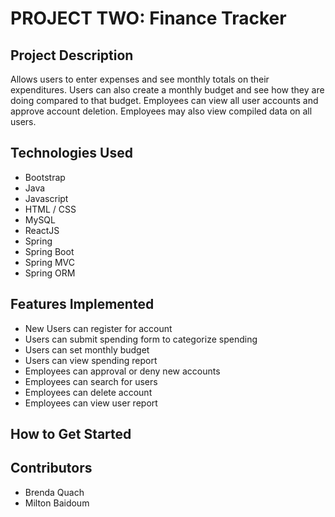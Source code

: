 # PROJECT TWO: Finance Tracker

## Project Description
Allows users to enter expenses and see monthly totals on their expenditures.  Users can also create a monthly budget and see how they are doing compared to that budget.  Employees can view all user accounts and approve account deletion.  Employees may also view compiled data on all users.

## Technologies Used
- Bootstrap
- Java
- Javascript
- HTML / CSS
- MySQL
- ReactJS
- Spring
- Spring Boot
- Spring MVC
- Spring ORM

## Features Implemented
- New Users can register for account
- Users can submit spending form to categorize spending
- Users can set monthly budget
- Users can view spending report
- Employees can approval or deny new accounts
- Employees can search for users
- Employees can delete account
- Employees can view user report

## How to Get Started

## Contributors
- Brenda Quach
- Milton Baidoum



